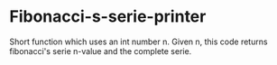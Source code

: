 # Fibonacci-s-serie-printer
Short function which uses an int number n. Given n, this code returns fibonacci's serie n-value and the complete serie.
